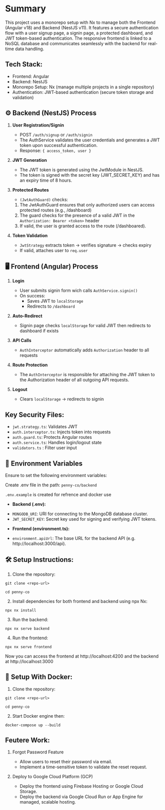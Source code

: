 # Summary 

This project uses a monorepo setup with Nx to manage both the Frontend (Angular v18) and Backend (NestJS v11). It features a secure authentication flow with a user signup page, a signin page, a protected dashboard, and JWT token-based authentication. The responsive frontend is linked to a NoSQL database and communicates seamlessly with the backend for real-time data handling.

## Tech Stack:

* Frontend: Angular 
* Backend: NestJS
* Monorepo Setup: Nx (manage multiple projects in a single repository)
* Authentication: JWT-based authentication (secure token storage and validation)

## ⚙️ Backend (NestJS) Process
1. **User Registration/Signin**  
   - POST `/auth/signup` or `/auth/signin`  
   - The AuthService validates the user credentials and generates a JWT token upon successful authentication.  
   - Response: `{ access_token, user }`

2. **JWT Generation**  
    - The JWT token is generated using the JwtModule in NestJS.  
    - The token is signed with the secret key (JWT_SECRET_KEY) and has an expiry time of 8 hours.

3. **Protected Routes**  
   - `(JwtAuthGuard)` checks:  
    1. The JwtAuthGuard ensures that only authorized users can access protected routes (e.g., /dashboard)
    2. The guard checks for the presence of a valid JWT in the `Authorization: Bearer <token>` header
    3. If valid, the user is granted access to the route (/dashboared).

4. **Token Validation**  
   - `JwtStrategy` extracts token -> verifies signature -> checks expiry  
   - If valid, attaches user to `req.user`

## 🖥️ Frontend (Angular) Process

1. **Login**  
   - User submits signin form wich calls `AuthService.signin()`  
   - On success:  
     - Saves JWT to `localStorage`  
     - Redirects to `/dashboard`  

2. **Auto-Redirect**  
   - Signin page checks `localStorage` for valid JWT then redirects to dashboard if exists  

3. **API Calls**  
   - `AuthInterceptor` automatically adds `Authorization` header to all requests  

4. **Route Protection**  
   - The `AuthInterceptor` is responsible for attaching the JWT token to the Authorization header of all outgoing API requests.

5. **Logout**  
   - Clears `localStorage` -> redirects to signin  

## Key Security Files:

* `jwt.strategy.ts`: Validates JWT
* `auth.interceptor.ts`: Injects token into requests 
* `auth.guard.ts`: Protects Angular routes
* `auth.service.ts`: Handles login/logout state
* `validators.ts` : Filter user input

## 🛑 Environment Variables  

Ensure to set the following environment variables:

Create .env file in the path: `penny-co/backend`   

`.env.example` is created for refrence and docker use  

* **Backend (.env):**
- `MONGODB_URI`: URI for connecting to the MongoDB database cluster.
- `JWT_SECRET_KEY`: Secret key used for signing and verifying JWT tokens.

* **Frontend (environment.ts):**
- `environment.apiUrl`: The base URL for the backend API (e.g. http://localhost:3000/api).

## 🛠️ Setup Instructions:

1. Clone the repository:

```git clone <repo-url>```   
    
```cd penny-co```

2. Install dependencies for both frontend and backend using npx Nx:

```npx nx install```

3. Run the backend:

```npx nx serve backend```

4. Run the frontend:

```npx nx serve frontend```

Now you can access the frontend at http://localhost:4200 and the backend at http://localhost:3000

## 🐳 Setup With Docker:

1. Clone the repository:

```git clone <repo-url>```   
    
```cd penny-co```

2. Start Docker engine then:

```docker-compose up --build```

## Feutere Work:

1. Forgot Password Feature

    - Allow users to reset their password via email.
    - Implement a time-sensitive token to validate the reset request.

2. Deploy to Google Cloud Platform (GCP)

    - Deploy the frontend using Firebase Hosting or Google Cloud Storage.
    - Deploy the backend via Google Cloud Run or App Engine for managed, scalable hosting.
